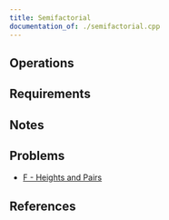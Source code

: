 ```yaml
---
title: Semifactorial
documentation_of: ./semifactorial.cpp
---
```


## Operations

## Requirements

## Notes

## Problems

- [F - Heights and Pairs](https://atcoder.jp/contests/abl/tasks/abl_f)

## References
